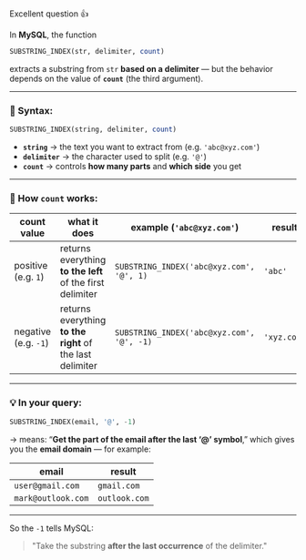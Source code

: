 Excellent question 👍

In **MySQL**, the function

```sql
SUBSTRING_INDEX(str, delimiter, count)
```

extracts a substring from `str` **based on a delimiter** — but the behavior depends on the value of **`count`** (the third argument).

---

### 🧩 Syntax:

```sql
SUBSTRING_INDEX(string, delimiter, count)
```

* **`string`** → the text you want to extract from (e.g. `'abc@xyz.com'`)
* **`delimiter`** → the character used to split (e.g. `'@'`)
* **`count`** → controls **how many parts** and **which side** you get

---

### 📘 How `count` works:

| count value          | what it does                                              | example (`'abc@xyz.com'`)                 | result      |
| -------------------- | --------------------------------------------------------- | ----------------------------------------- | ----------- |
| positive (e.g. `1`)  | returns everything **to the left** of the first delimiter | `SUBSTRING_INDEX('abc@xyz.com', '@', 1)`  | `'abc'`     |
| negative (e.g. `-1`) | returns everything **to the right** of the last delimiter | `SUBSTRING_INDEX('abc@xyz.com', '@', -1)` | `'xyz.com'` |

---

### 💡 In your query:

```sql
SUBSTRING_INDEX(email, '@', -1)
```

→ means:
“**Get the part of the email after the last ‘@’ symbol**,”
which gives you the **email domain** — for example:

| email              | result        |
| ------------------ | ------------- |
| `user@gmail.com`   | `gmail.com`   |
| `mark@outlook.com` | `outlook.com` |

---

So the `-1` tells MySQL:

> "Take the substring **after the last occurrence** of the delimiter."

